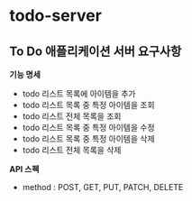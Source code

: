 # todo-server

## To Do 애플리케이션 서버 요구사항
**기능 명세**
- todo 리스트 목록에 아이템을 추가
- todo 리스트 목록 중 특정 아이템을 조회
- todo 리스트 전체 목록을 조회
- todo 리스트 목록 중 특정 아이템을 수정
- todo 리스트 목록 중 특정 아이템을 삭제
- todo 리스트 전체 목록을 삭제

**API 스펙**
- method : POST, GET, PUT, PATCH, DELETE
